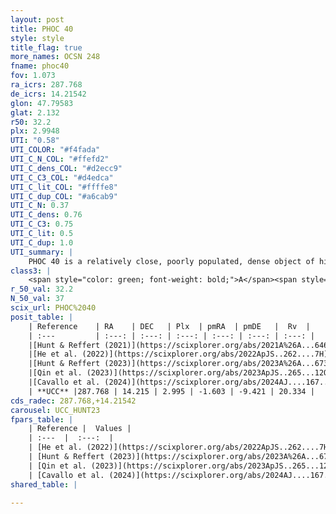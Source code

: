 ```yaml
---
layout: post
title: PHOC 40
style: style
title_flag: true
more_names: OCSN 248
fname: phoc40
fov: 1.073
ra_icrs: 287.768
de_icrs: 14.21542
glon: 47.79583
glat: 2.132
r50: 32.2
plx: 2.9948
UTI: "0.58"
UTI_COLOR: "#f4fada"
UTI_C_N_COL: "#ffefd2"
UTI_C_dens_COL: "#d2ecc9"
UTI_C_C3_COL: "#d4edca"
UTI_C_lit_COL: "#ffffe8"
UTI_C_dup_COL: "#a6cab9"
UTI_C_N: 0.37
UTI_C_dens: 0.76
UTI_C_C3: 0.75
UTI_C_lit: 0.5
UTI_C_dup: 1.0
UTI_summary: |
    PHOC 40 is a relatively close, poorly populated, dense object of high C3 quality. It is moderately studied in the literature.
class3: |
    <span style="color: green; font-weight: bold;">A</span><span style="color: #FFC300; font-weight: bold;">B</span>
r_50_val: 32.2
N_50_val: 37
scix_url: PHOC%2040
posit_table: |
    | Reference    | RA    | DEC   | Plx  | pmRA  | pmDE   |  Rv  |
    | :---         | :---: | :---: | :---: | :---: | :---: | :---: |
    |[Hunt & Reffert (2021)](https://scixplorer.org/abs/2021A%26A...646A.104H) | 287.769 | 14.274 | 2.991 | -1.572 | -9.413 | -- |
    |[He et al. (2022)](https://scixplorer.org/abs/2022ApJS..262....7H) | 287.61 | 14.072 | 3.018 | -1.537 | -9.44 | -- |
    |[Hunt & Reffert (2023)](https://scixplorer.org/abs/2023A%26A...673A.114H) | 287.721 | 14.005 | 2.998 | -1.74 | -9.607 | 20.068 |
    |[Qin et al. (2023)](https://scixplorer.org/abs/2023ApJS..265...12Q) | 287.67 | 14.14 | 3.05 | -1.54 | -9.49 | 19.88 |
    |[Cavallo et al. (2024)](https://scixplorer.org/abs/2024AJ....167...12C) | 287.91 | 14.349 | 3.031 | -- | -- | -- |
    | **UCC** |287.768 | 14.215 | 2.995 | -1.603 | -9.421 | 20.334 | 
cds_radec: 287.768,+14.21542
carousel: UCC_HUNT23
fpars_table: |
    | Reference |  Values |
    | :---  |  :---:  |
    | [He et al. (2022)](https://scixplorer.org/abs/2022ApJS..262....7H) | `A0=0.35, logAge=8.9` |
    | [Hunt & Reffert (2023)](https://scixplorer.org/abs/2023A%26A...673A.114H) | `AV50=0.221, diffAV50=0.754, MOD50=7.495, logAge50=8.574` |
    | [Qin et al. (2023)](https://scixplorer.org/abs/2023ApJS..265...12Q) | `E(B-V)=0.23, m-M=8.15, logt=8.0` |
    | [Cavallo et al. (2024)](https://scixplorer.org/abs/2024AJ....167...12C) | `AV50=0.64, dMod50=7.62, logAge50=8.26, [Fe/H]50=0.39` |
shared_table: |
    
---
```

